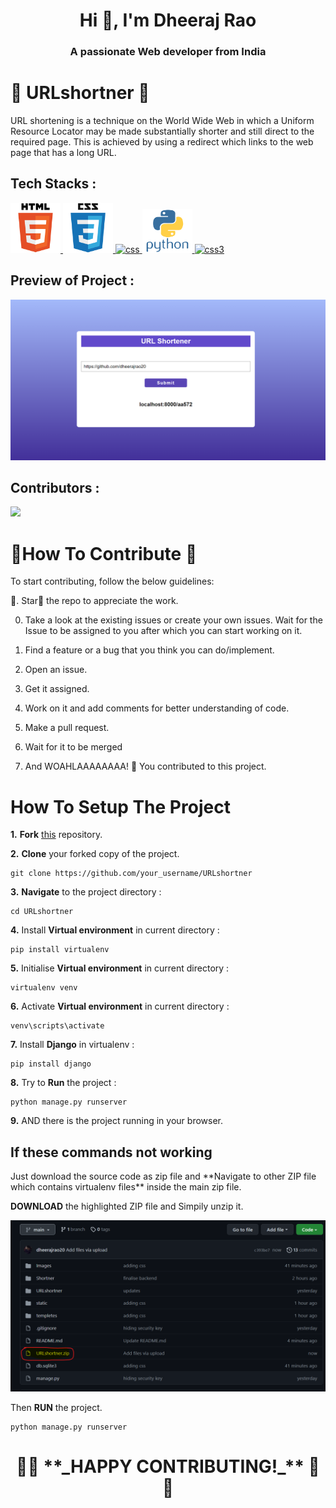 <h1 align="center">Hi 👋, I'm Dheeraj Rao</h1>
<h3 align="center">A passionate Web developer from India</h3>

# 🎇 URLshortner 🎇
URL shortening is a technique on the World Wide Web in which a Uniform Resource Locator may be made substantially shorter and still direct to the required page. This is achieved by using a redirect which links to the web page that has a long URL.

<h2 align="left"> Tech Stacks :</h2>
<p align="left"> <a href="https://www.w3.org/html/" target="_blank" rel="noreferrer"> <img src="https://raw.githubusercontent.com/devicons/devicon/master/icons/html5/html5-original-wordmark.svg" alt="html5" width="80" height="80"/><a href="https://www.w3schools.com/css/" target="_blank" rel="noreferrer"> <img src="https://raw.githubusercontent.com/devicons/devicon/master/icons/css3/css3-original-wordmark.svg" alt="css3" width="80" height="80"/> </a><a href="https://www.w3schools.com/javascript/" target="_blank" rel="noreferrer"> <img src="https://cdn-icons-png.flaticon.com/512/5968/5968292.png" alt="css" width="50" height="60"/> </a><a href="https://www.w3schools.com/python/" target="_blank" rel="noreferrer"> <img src="https://raw.githubusercontent.com/devicons/devicon/master/icons/python/python-original-wordmark.svg" alt="css3" width="80" height="70"/> </a><a href="https://www.w3schools.com/python/" target="_blank" rel="noreferrer"> <img src="https://logos-download.com/wp-content/uploads/2019/06/Django_Logo.png" alt="css3" width="100" height="50"/> </a>
 </p>
 <h2> Preview of Project :</h2>
 <img src="https://github.com/dheerajrao20/URLshortner/blob/main/Images/screenshot.png?raw=true" />
  <h2 align="left">Contributors :</h2>
<a href="https://github.com/dheerajrao20/URLshortner/graphs/contributors">
    <img src="https://contrib.rocks/image?repo=dheerajrao20/URLshortner" />
  </a>
  
  
# 🎇How To Contribute 🎇

To start contributing, follow the below guidelines:

🌟. Star🌟 the repo to appreciate the work.

0. Take a look at the existing issues or create your own issues. Wait for the Issue to be assigned to you after which you can start working on it.

1. Find a feature or a bug that you think you can do/implement.

2. Open an issue.

3. Get it assigned.

4. Work on it and add comments for better understanding of code.

5. Make a pull request.

6. Wait for it to be merged

7. And WOAHLAAAAAAAA! 🎉 You contributed to this project.

# How To Setup The Project

**1.** **Fork** [this](https://github.com/dheerajrao20/URLshortner) repository.

**2.** **Clone** your forked copy of the project.

```
git clone https://github.com/your_username/URLshortner
```

**3.** **Navigate** to the project directory :

```
cd URLshortner
```

**4.** Install **Virtual environment** in current directory :

```
pip install virtualenv
```

**5.** Initialise **Virtual environment** in current directory :

```
virtualenv venv
```

**6.** Activate **Virtual environment** in current directory :

```
venv\scripts\activate
```

**7.** Install **Django** in virtualenv :

```
pip install django
```

**8.** Try to **Run** the project :

```
python manage.py runserver
```


**9.** AND there is the project running in your browser.

<h2> If these commands not working</h2>
Just download the source code as zip file and **Navigate to other ZIP file which contains virtualenv files** inside the main zip file.

**DOWNLOAD** the highlighted ZIP file and Simpily unzip it.

<img src="https://github.com/dheerajrao20/URLshortner/blob/main/Images/Screenshot%202.png?raw=true" />
          
Then **RUN** the project.
 
```
python manage.py runserver
```
          

<h1 align="center">🎉🎉 **_HAPPY CONTRIBUTING!_** 🎉🎉 </h1>
